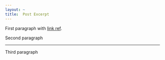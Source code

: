 ```yaml
---
layout: ~
title:  Post Excerpt
---
```


First paragraph with [link ref][link].

Second paragraph

---

Third paragraph

[link]: https://buntowaf.tk/

